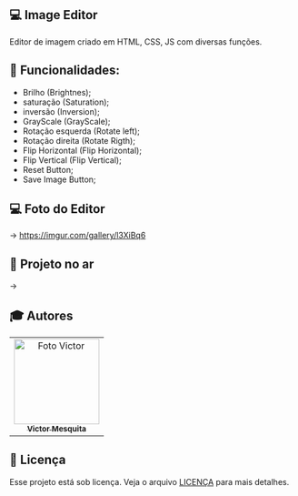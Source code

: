## 💻 Image Editor                                                                                                                                        
Editor de imagem criado em HTML, CSS, JS com diversas funções.                                                            

## :memo: Funcionalidades:                                                                 
- Brilho (Brightnes);                                                                               
- saturação (Saturation);                                                                            
- inversão (Inversion);                                                                        
- GrayScale (GrayScale);                                                     
- Rotação esquerda (Rotate left);                                               
- Rotação direita (Rotate Rigth);                                                      
- Flip Horizontal (Flip Horizontal);                                                 
- Flip Vertical (Flip Vertical);                                               
- Reset Button;                                                                          
- Save Image Button;                                                                       
 
## 💻 Foto do Editor                                                                                                                                                 
-> https://imgur.com/gallery/l3XiBq6

## 🚀 Projeto no ar                                                          
->                                                               

## :mortar_board: Autores

<table align="center">
    <tr>
        <td align="center">
            <a href="https://github.com/victor-joness">
                <img src="https://i.imgur.com/vBnNiVV.png" width="150px;" alt="Foto Victor"/>
                <br />
                <sub><b>Victor Mesquita<sub><b>
            </a>
        </td>    
    </tr>
</table>
              
## 📄 Licença

Esse projeto está sob licença. Veja o arquivo [LICENÇA](LICENSE) para mais detalhes.
